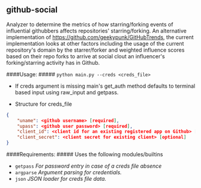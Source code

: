 ## github-social ##

Analyzer to determine the metrics of how starring/forking events of influential githubbers affects repositories' starring/forking. An alternative implementation of https://github.com/geekypunk/GitHubTrends, the current implementation looks at other factors including the usage of the current repository's domain by the starrer/forker and weighted influence scores based on their repo forks to arrive at social clout an influencer's forking/starring activity has in Github.

####Usage: #####
```python main.py --creds <creds_file>```

+ If creds argument is missing main's get_auth method defaults to terminal based input using raw_input and getpass.

+ Structure for creds_file
```json
{
    "uname": <github username> [required],
    "upass": <github user password> [required],
    "client_id": <client id for an existing registered app on Github> [optional],
    "client_secret": <client secret for existing client> [optional]
}
```

####Requirements: #####
Uses the following modules/builtins
+ ```getpass``` _For password entry in case of a creds file absence_
+ ```argparse``` _Argument parsing for credentials._
+ ```json``` _JSON loader for creds file data._
